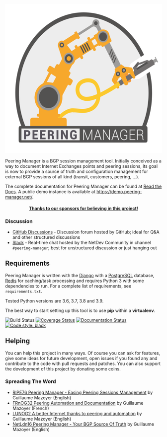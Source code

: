 <p align="center">
  <img src="project-static/img/peering-manager.svg" height="480" alt="Peering Manager"/>
</p>

Peering Manager is a BGP session management tool. Initially conceived as a way
to document Internet Exchanges points and peering sessions, its goal is now to
provide a source of truth and configuration management for external BGP
sessions of all kind (transit, customers, peering, …).

The complete documentation for Peering Manager can be found at
[Read the Docs](https://peering-manager.readthedocs.io/). A public demo
instance is available at https://demo.peering-manager.net/.

<div align="center">
  <a href="https://peering-manager.net/#sponsors" title="Sponsors">
    <h4>Thanks to our sponsors for believing in this project!</h4>
  </a>
</div>

### Discussion

* [GitHub Discussions](https://github.com/peering-manager/peering-manager/discussions) -
  Discussion forum hosted by GitHub; ideal for Q&A and other structured discussions
* [Slack](https://slack.netbox.dev/) - Real-time chat hosted by the NetDev
  Community in channel `#peering-manager`; best for unstructured discussion or
  just hanging out

## Requirements

Peering Manager is written with the [Django](https://www.djangoproject.com/)
with a [PostgreSQL](https://www.postgresql.org) database,
[Redis](https://redis.io/) for caching/task processing and requires Python 3
with some dependencies to run. For a complete list of requirements, see
`requirements.txt`.

Tested Python versions are 3.6, 3.7, 3.8 and 3.9.

The best way to start setting up this tool is to use **pip** within a
**virtualenv**.

![Build Status](https://github.com/peering-manager/peering-manager/workflows/CI/badge.svg)
[![Coverage Status](https://coveralls.io/repos/github/peering-manager/peering-manager/badge.svg?branch=main)](https://coveralls.io/github/peering-manager/peering-manager?branch=main)
[![Documentation Status](https://readthedocs.org/projects/peering-manager/badge/?version=latest)](https://peering-manager.readthedocs.io/en/latest/?badge=latest)
[![Code style: black](https://img.shields.io/badge/code%20style-black-000000.svg)](https://github.com/ambv/black)

## Helping

You can help this project in many ways. Of course you can ask for features,
give some ideas for future development, open issues if you found any and
contribute to the code with pull requests and patches. You can also support the
development of this project by donating some coins.

### Spreading The Word

  * [RIPE76 Peering Manager - Easing Peering Sessions Management](https://ripe76.ripe.net/archives/video/13/) by Guillaume Mazoyer (English)
  * [FRnOG32 Peering Automation and Documentation](https://www.dailymotion.com/video/x756n1e?playlist=x6c4hk) by Guillaume Mazoyer (French)
  * [LUNOG2 A better Internet thanks to peering and automation](https://drive.mazoyer.eu/index.php/s/3RiyrPQd3Tdwc96) by Guillaume Mazoyer (English)
  * [NetLdn16 Peering Manager - Your BGP Source Of Truth](https://drive.mazoyer.eu/s/EHj3pH87Pe55Rfa) by Guillaume Mazoyer (English)
